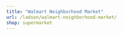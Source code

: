 ```yaml
---
title: "Walmart Neighborhood Market"
url: /ladson/walmart-neighborhood-market/
shop: supermarket
---
```

